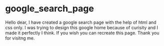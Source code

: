 # google_search_page
Hello dear, I have created a google search page with the help of html and css only. I was trying to design this google home because of curisity and I made it perfectly I think. If you wish you can recreate this page. Thank you for visitng me.

